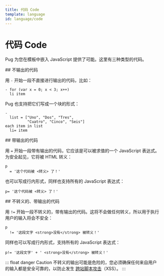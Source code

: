 ```yaml
---
title: 代码 Code
template: language
id: language/code
---
```


# 代码 Code

Pug 为您在模板中嵌入 JavaScript 提供了可能。这里有三种类型的代码。

<span id="to-do" />
## 不输出的代码

用 `-` 开始一段不直接进行输出的代码，比如：

```pug-preview
- for (var x = 0; x < 3; x++)
  li item
```

Pug 也支持把它们写成一个块的形式：

```pug-preview
-
  list = ["Uno", "Dos", "Tres",
          "Cuatro", "Cinco", "Seis"]
each item in list
  li= item
```

<span id="to-do" />
## 带输出的代码

用 `=` 开始一段带有输出的代码，它应该是可以被求值的一个 JavaScript 表达式。为安全起见，它将被 HTML 转义：

```pug-preview
p
  = '这个代码被 <转义> 了！'
```

也可以写成行内形式，同样也支持所有的 JavaScript 表达式：

```pug-preview
p= '这个代码被 <转义> 了！'
```

<span id="to-do" />
## 不转义的、带输出的代码

用 `!=` 开始一段不转义的，带有输出的代码。这将不会做任何转义，所以用于执行用户的输入将会不安全：

```pug-preview
p
  != '这段文字 <strong>没有</strong> 被转义！'
```

同样也可以写成行内形式，支持所有的 JavaScript 表达式：

```pug-preview
p!= '这段文字' + ' <strong>没有</strong> 被转义！'
```

::: float danger Caution
不转义的输出可能是危险的，您必须确保任何来自用户的输入都是安全可靠的，以防止发生 [跨站脚本攻击][cross-site scripting]（XSS）。
:::

[cross-site scripting]: https://en.wikipedia.org/wiki/Cross-site_scripting
